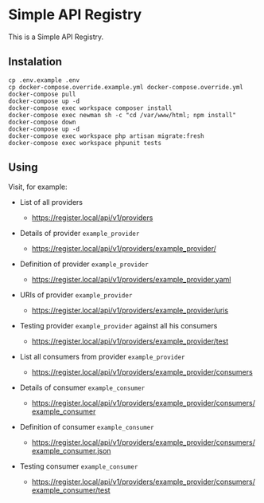 # Simple API Registry

This is a Simple API Registry.

## Instalation

```
cp .env.example .env
cp docker-compose.override.example.yml docker-compose.override.yml
docker-compose pull
docker-compose up -d
docker-compose exec workspace composer install
docker-compose exec newman sh -c "cd /var/www/html; npm install"
docker-compose down
docker-compose up -d
docker-compose exec workspace php artisan migrate:fresh
docker-compose exec workspace phpunit tests
```

## Using

Visit, for example:

- List of all providers
    - https://register.local/api/v1/providers

- Details of provider `example_provider`
    - https://register.local/api/v1/providers/example_provider/

- Definition of provider `example_provider`
    - https://register.local/api/v1/providers/example_provider.yaml

- URIs of provider `example_provider`
    - https://register.local/api/v1/providers/example_provider/uris

- Testing provider `example_provider` against all his consumers
    - https://register.local/api/v1/providers/example_provider/test

- List all consumers from provider `example_provider`
    - https://register.local/api/v1/providers/example_provider/consumers

- Details of consumer `example_consumer`
    - https://register.local/api/v1/providers/example_provider/consumers/example_consumer

- Definition of consumer `example_consumer`
    - https://register.local/api/v1/providers/example_provider/consumers/example_consumer.json

- Testing consumer `example_consumer`
    - https://register.local/api/v1/providers/example_provider/consumers/example_consumer/test
